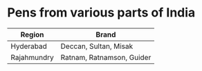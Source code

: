 # Pens from various parts of India
| Region            | Brand                       |
| ----------------- | --------------------------- |
| Hyderabad         | Deccan, Sultan, Misak       |
| Rajahmundry       | Ratnam, Ratnamson, Guider   |
